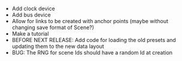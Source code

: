 - Add clock device
- Add bus device
- Allow for links to be created with anchor points (maybe without changing save format of Scene?)
- Make a tutorial
- BEFORE NEXT RELEASE: Add code for loading the old presets and updating them to the new data layout
- BUG: The RNG for scene Ids should have a random Id at creation
